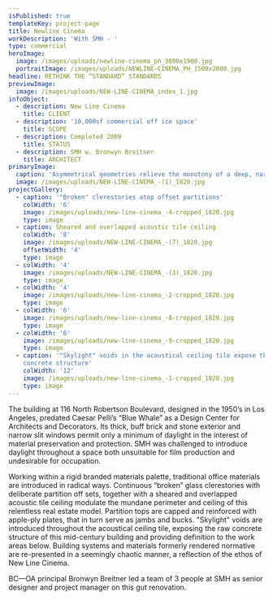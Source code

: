 ```yaml
---
isPublished: true
templateKey: project-page
title: Newline Cinema
workDescription: 'With SMH - '
type: commercial
heroImage:
  image: /images/uploads/newline-cinema_ph_3800x1900.jpg
  portraitImage: /images/uploads/NEWLINE-CINEMA_PH_1500x2000.jpg
headline: RETHINK THE “STANDARD” STANDARDS
previewImage:
  image: /images/uploads/NEW-LINE-CINEMA_index_1.jpg
infoObject:
  - description: New Line Cinema
    title: CLIENT
  - description: '10,000sf commercial off ice space'
    title: SCOPE
  - description: Completed 2009
    title: STATUS
  - description: SMH w. Bronwyn Breitner
    title: ARCHITECT
primaryImage:
  caption: 'Asymmetrical geometries relieve the monotony of a deep, narrow floor plate'
  image: /images/uploads/NEW-LINE-CINEMA_-(1)_1820.jpg
projectGallery:
  - caption: '"Broken" clerestories atop offset partitions'
    colWidth: '6'
    image: /images/uploads/new-line-cinema_-4-cropped_1820.jpg
    type: image
  - caption: Sheared and overlapped acoustic tile ceiling
    colWidth: '8'
    image: /images/uploads/NEW-LINE-CINEMA_-(7)_1820.jpg
    offsetWidth: '4'
    type: image
  - colWidth: '4'
    image: /images/uploads/NEW-LINE-CINEMA_-(3)_1820.jpg
    type: image
  - colWidth: '4'
    image: /images/uploads/new-line-cinema_-2-cropped_1820.jpg
    type: image
  - colWidth: '6'
    image: /images/uploads/new-line-cinema_-8-cropped_1820.jpg
    type: image
  - colWidth: '6'
    image: /images/uploads/new-line-cinema_-9-cropped_1820.jpg
    type: image
  - caption: '"Skylight" voids in the acoustical ceiling tile expose the original
    concrete structure'
    colWidth: '12'
    image: /images/uploads/new-line-cinema_-1-cropped_1820.jpg
    type: image
---
```

The building at 116 North Robertson Boulevard, designed in the 1950’s in Los Angeles, predated Caesar Pelli’s “Blue Whale” as a Design Center for Architects and Decorators. Its thick, buff brick and stone exterior and narrow slit windows permit only a minimum of daylight in the interest of material preservation and protection. SMH was challenged to introduce daylight throughout a space both unsuitable for film production and undesirable for occupation.

Working within a rigid branded materials palette, traditional office materials are introduced in radical ways. Continuous “broken” glass clerestories with deliberate partition off sets, together with a sheared and overlapped acoustic tile ceiling modulate the mundane perimeter and ceiling of this relentless real estate model. Partition tops are capped and reinforced with apple-ply plates, that in turn serve as jambs and bucks. "Skylight" voids are introduced throughout the acoustical ceiling tile, exposing the raw concrete structure of this mid-century building and providing definition to the work areas below. Building systems and materials formerly rendered normative are re-presented in a seemingly chaotic manner, a reflection of the ethos of New Line Cinema.

BC—OA principal Bronwyn Breitner led a team of 3 people at SMH as senior designer and project manager on this gut renovation.

